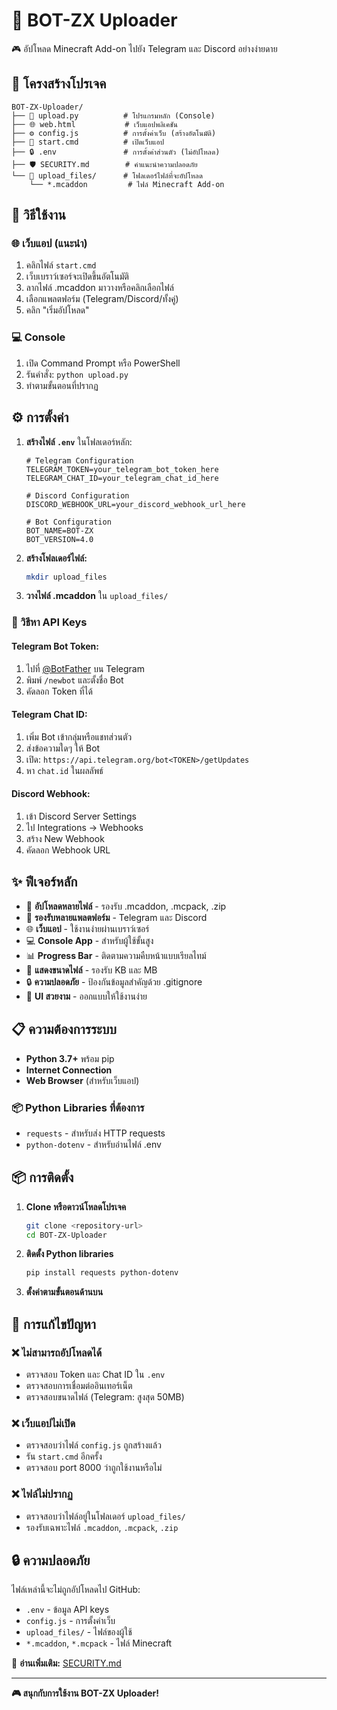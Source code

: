 # 🤖 BOT-ZX Uploader

🎮 อัปโหลด Minecraft Add-on ไปยัง Telegram และ Discord อย่างง่ายดาย

## 📁 โครงสร้างโปรเจค

```
BOT-ZX-Uploader/
├── 📄 upload.py          # โปรแกรมหลัก (Console)
├── 🌐 web.html           # เว็บแอปพลิเคชัน
├── ⚙️ config.js          # การตั้งค่าเว็บ (สร้างอัตโนมัติ)
├── 🚀 start.cmd          # เปิดเว็บแอป
├── 🔒 .env               # การตั้งค่าส่วนตัว (ไม่อัปโหลด)
├── 🛡️ SECURITY.md        # คำแนะนำความปลอดภัย
└── 📁 upload_files/      # โฟลเดอร์ไฟล์ที่จะอัปโหลด
    └── *.mcaddon         # ไฟล์ Minecraft Add-on
```

## 🚀 วิธีใช้งาน

### 🌐 เว็บแอป (แนะนำ)
1. คลิกไฟล์ `start.cmd` 
2. เว็บเบราว์เซอร์จะเปิดขึ้นอัตโนมัติ
3. ลากไฟล์ .mcaddon มาวางหรือคลิกเลือกไฟล์
4. เลือกแพลตฟอร์ม (Telegram/Discord/ทั้งคู่)
5. คลิก "เริ่มอัปโหลด"

### 💻 Console
1. เปิด Command Prompt หรือ PowerShell
2. รันคำสั่ง: `python upload.py`
3. ทำตามขั้นตอนที่ปรากฏ

## ⚙️ การตั้งค่า

1. **สร้างไฟล์ `.env`** ในโฟลเดอร์หลัก:
   ```env
   # Telegram Configuration
   TELEGRAM_TOKEN=your_telegram_bot_token_here
   TELEGRAM_CHAT_ID=your_telegram_chat_id_here
   
   # Discord Configuration  
   DISCORD_WEBHOOK_URL=your_discord_webhook_url_here
   
   # Bot Configuration
   BOT_NAME=BOT-ZX
   BOT_VERSION=4.0
   ```

2. **สร้างโฟลเดอร์ไฟล์:**
   ```bash
   mkdir upload_files
   ```

3. **วางไฟล์ .mcaddon** ใน `upload_files/`

### 🔑 วิธีหา API Keys

#### Telegram Bot Token:
1. ไปที่ [@BotFather](https://t.me/BotFather) บน Telegram
2. พิมพ์ `/newbot` และตั้งชื่อ Bot
3. คัดลอก Token ที่ได้

#### Telegram Chat ID:
1. เพิ่ม Bot เข้ากลุ่มหรือแชทส่วนตัว
2. ส่งข้อความใดๆ ให้ Bot
3. เปิด: `https://api.telegram.org/bot<TOKEN>/getUpdates`
4. หา `chat.id` ในผลลัพธ์

#### Discord Webhook:
1. เข้า Discord Server Settings
2. ไป Integrations → Webhooks
3. สร้าง New Webhook
4. คัดลอก Webhook URL

## ✨ ฟีเจอร์หลัก

- 🎯 **อัปโหลดหลายไฟล์** - รองรับ .mcaddon, .mcpack, .zip
- 📱 **รองรับหลายแพลตฟอร์ม** - Telegram และ Discord
- 🌐 **เว็บแอป** - ใช้งานง่ายผ่านเบราว์เซอร์
- 💻 **Console App** - สำหรับผู้ใช้ขั้นสูง
- 📊 **Progress Bar** - ติดตามความคืบหน้าแบบเรียลไทม์
- 📏 **แสดงขนาดไฟล์** - รองรับ KB และ MB
- 🔒 **ความปลอดภัย** - ป้องกันข้อมูลสำคัญด้วย .gitignore
- 🎨 **UI สวยงาม** - ออกแบบให้ใช้งานง่าย

## 📋 ความต้องการระบบ

- **Python 3.7+** พร้อม pip
- **Internet Connection**
- **Web Browser** (สำหรับเว็บแอป)

### 📦 Python Libraries ที่ต้องการ
- `requests` - สำหรับส่ง HTTP requests
- `python-dotenv` - สำหรับอ่านไฟล์ .env

## 📦 การติดตั้ง

1. **Clone หรือดาวน์โหลดโปรเจค**
   ```bash
   git clone <repository-url>
   cd BOT-ZX-Uploader
   ```

2. **ติดตั้ง Python libraries**
   ```bash
   pip install requests python-dotenv
   ```

3. **ตั้งค่าตามขั้นตอนด้านบน**

## 🔧 การแก้ไขปัญหา

### ❌ ไม่สามารถอัปโหลดได้
- ตรวจสอบ Token และ Chat ID ใน `.env`
- ตรวจสอบการเชื่อมต่ออินเทอร์เน็ต
- ตรวจสอบขนาดไฟล์ (Telegram: สูงสุด 50MB)

### ❌ เว็บแอปไม่เปิด
- ตรวจสอบว่าไฟล์ `config.js` ถูกสร้างแล้ว
- รัน `start.cmd` อีกครั้ง
- ตรวจสอบ port 8000 ว่าถูกใช้งานหรือไม่

### ❌ ไฟล์ไม่ปรากฏ
- ตรวจสอบว่าไฟล์อยู่ในโฟลเดอร์ `upload_files/`
- รองรับเฉพาะไฟล์ `.mcaddon`, `.mcpack`, `.zip`

## 🔒 ความปลอดภัย

ไฟล์เหล่านี้จะไม่ถูกอัปโหลดไป GitHub:
- `.env` - ข้อมูล API keys
- `config.js` - การตั้งค่าเว็บ  
- `upload_files/` - ไฟล์ของผู้ใช้
- `*.mcaddon`, `*.mcpack` - ไฟล์ Minecraft

📖 **อ่านเพิ่มเติม:** [SECURITY.md](SECURITY.md)

---
**🎮 สนุกกับการใช้งาน BOT-ZX Uploader!**